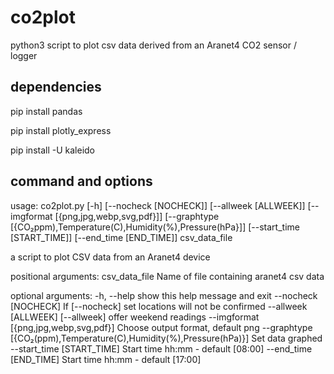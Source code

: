 # co2plot

python3 script to plot csv data derived from an Aranet4 CO2 sensor / logger

## dependencies

pip install pandas

pip install plotly_express

pip install -U kaleido

## command and options

usage: co2plot.py [-h] [--nocheck [NOCHECK]] [--allweek [ALLWEEK]] [--imgformat [{png,jpg,webp,svg,pdf}]]
                  [--graphtype [{CO₂ppm),Temperature(C),Humidity(%),Pressure(hPa}]] [--start_time [START_TIME]] [--end_time [END_TIME]]
                  csv_data_file

a script to plot CSV data from an Aranet4 device

positional arguments:
  csv_data_file         Name of file containing aranet4 csv data

optional arguments:
  -h, --help            show this help message and exit
  --nocheck [NOCHECK]   If [--nocheck] set locations will not be confirmed
  --allweek [ALLWEEK]   [--allweek] offer weekend readings
  --imgformat [{png,jpg,webp,svg,pdf}]
                        Choose output format, default png
  --graphtype [{CO₂(ppm),Temperature(C),Humidity(%),Pressure(hPa)}]
                        Set data graphed
  --start_time [START_TIME]
                        Start time hh:mm - default [08:00]
  --end_time [END_TIME]
                        Start time hh:mm - default [17:00]

